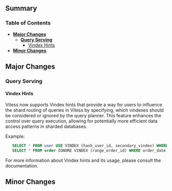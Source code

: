 ## Summary

### Table of Contents

- **[Major Changes](#major-changes)**
  - **[Query Serving](#query-serving)**
    - [Vindex Hints](#vindex-hints)
- **[Minor Changes](#minor-changes)**


## <a id="major-changes"/>Major Changes


### <a id="query-serving"/>Query Serving

#### <a id="vindex-hints"/> Vindex Hints

Vitess now supports Vindex hints that provide a way for users to influence the shard routing of queries in Vitess by specifying, which vindexes should be considered or ignored by the query planner. This feature enhances the control over query execution, allowing for potentially more efficient data access patterns in sharded databases.

Example:
 ```sql
    SELECT * FROM user USE VINDEX (hash_user_id, secondary_vindex) WHERE user_id = 123;
    SELECT * FROM order IGNORE VINDEX (range_order_id) WHERE order_date = '2021-01-01';
 ```

For more information about Vindex hints and its usage, please consult the documentation.

## <a id="minor-changes"/>Minor Changes

